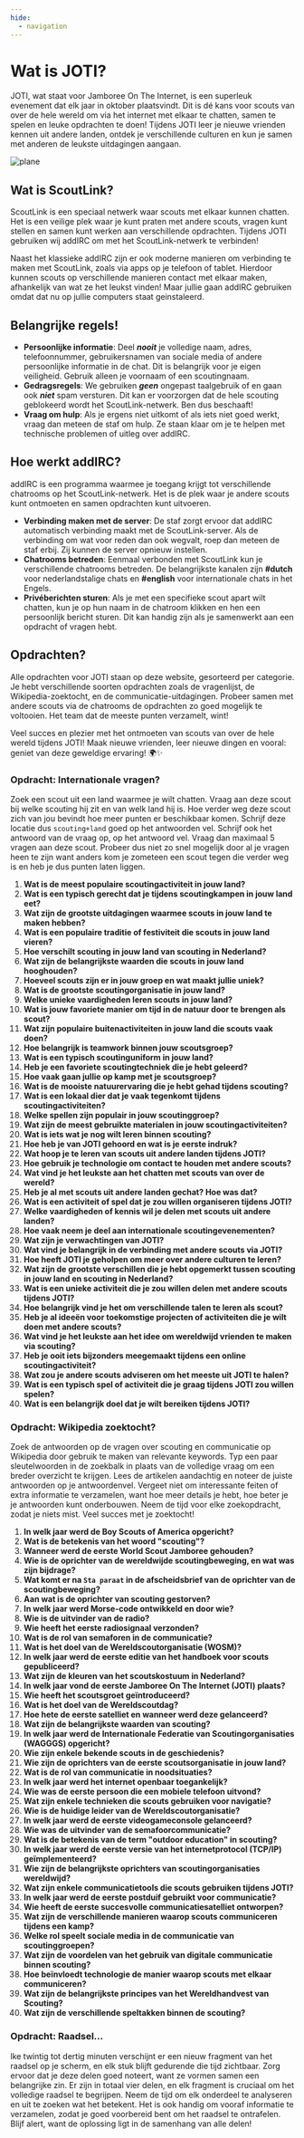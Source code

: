 ```yaml
---
hide:
  - navigation
---
```


# Wat is JOTI?
JOTI, wat staat voor Jamboree On The Internet, is een superleuk evenement dat elk jaar in oktober plaatsvindt. Dit is dé kans voor scouts van over de hele wereld om via het internet met elkaar te chatten, samen te spelen en leuke opdrachten te doen! Tijdens JOTI leer je nieuwe vrienden kennen uit andere landen, ontdek je verschillende culturen en kun je samen met anderen de leukste uitdagingen aangaan.

![plane](assets/plane.png)

## Wat is ScoutLink?
ScoutLink is een speciaal netwerk waar scouts met elkaar kunnen chatten. Het is een veilige plek waar je kunt praten met andere scouts, vragen kunt stellen en samen kunt werken aan verschillende opdrachten. Tijdens JOTI gebruiken wij addIRC om met het ScoutLink-netwerk te verbinden! 

Naast het klassieke addIRC zijn er ook moderne manieren om verbinding te maken met ScoutLink, zoals via apps op je telefoon of tablet. Hierdoor kunnen scouts op verschillende manieren contact met elkaar maken, afhankelijk van wat ze het leukst vinden! Maar jullie gaan addIRC gebruiken omdat dat nu op jullie computers staat geinstaleerd.

## Belangrijke regels!
- **Persoonlijke informatie**: Deel ***nooit*** je volledige naam, adres, telefoonnummer, gebruikersnamen van sociale media of andere persoonlijke informatie in de chat. Dit is belangrijk voor je eigen veiligheid. Gebruik alleen je voornaam of een scoutingnaam.
- **Gedragsregels**: We gebruiken ***geen*** ongepast taalgebruik of en gaan ook ***niet*** spam versturen. Dit kan er voorzorgen dat de hele scouting geblokeerd wordt het ScoutLink-netwerk. Ben dus beschaaft!
- **Vraag om hulp**: Als je ergens niet uitkomt of als iets niet goed werkt, vraag dan meteen de staf om hulp. Ze staan klaar om je te helpen met technische problemen of uitleg over addIRC.

## Hoe werkt addIRC?
addIRC is een programma waarmee je toegang krijgt tot verschillende chatrooms op het ScoutLink-netwerk. Het is de plek waar je andere scouts kunt ontmoeten en samen opdrachten kunt uitvoeren.

- **Verbinding maken met de server**: De staf zorgt ervoor dat addIRC automatisch verbinding maakt met de ScoutLink-server. Als de verbinding om wat voor reden dan ook wegvalt, roep dan meteen de staf erbij. Zij kunnen de server opnieuw instellen.
- **Chatrooms betreden**: Eenmaal verbonden met ScoutLink kun je verschillende chatrooms betreden. De belangrijkste kanalen zijn **#dutch** voor nederlandstalige chats en **#english** voor internationale chats in het Engels.
- **Privéberichten sturen**: Als je met een specifieke scout apart wilt chatten, kun je op hun naam in de chatroom klikken en hen een persoonlijk bericht sturen. Dit kan handig zijn als je samenwerkt aan een opdracht of vragen hebt.

## Opdrachten?
Alle opdrachten voor JOTI staan op deze website, gesorteerd per categorie. Je hebt verschillende soorten opdrachten zoals de vragenlijst, de Wikipedia-zoektocht, en de communicatie-uitdagingen. Probeer samen met andere scouts via de chatrooms de opdrachten zo goed mogelijk te voltooien. Het team dat de meeste punten verzamelt, wint!

Veel succes en plezier met het ontmoeten van scouts van over de hele wereld tijdens JOTI! Maak nieuwe vrienden, leer nieuwe dingen en vooral: geniet van deze geweldige ervaring! 🌍✨


### Opdracht: Internationale vragen?
Zoek een scout uit een land waarmee je wilt chatten. Vraag aan deze scout bij welke scouting hij zit en van welk land hij is. Hoe verder weg deze scout zich van jou bevindt hoe meer punten er beschikbaar komen. Schrijf deze locatie dus `scouting+land` goed op het antwoorden vel. Schrijf ook het antwoord van de vraag op, op het antwoord vel. Vraag dan maximaal 5 vragen aan deze scout. Probeer dus niet zo snel mogelijk door al je vragen heen te zijn want anders kom je zometeen een scout tegen die verder weg is en heb je dus punten laten liggen. 

1. **Wat is de meest populaire scoutingactiviteit in jouw land?**
2. **Wat is een typisch gerecht dat je tijdens scoutingkampen in jouw land eet?**
3. **Wat zijn de grootste uitdagingen waarmee scouts in jouw land te maken hebben?**
4. **Wat is een populaire traditie of festiviteit die scouts in jouw land vieren?**
5. **Hoe verschilt scouting in jouw land van scouting in Nederland?**
6. **Wat zijn de belangrijkste waarden die scouts in jouw land hooghouden?**
7. **Hoeveel scouts zijn er in jouw groep en wat maakt jullie uniek?**
8. **Wat is de grootste scoutingorganisatie in jouw land?**
9. **Welke unieke vaardigheden leren scouts in jouw land?**
10. **Wat is jouw favoriete manier om tijd in de natuur door te brengen als scout?**
11. **Wat zijn populaire buitenactiviteiten in jouw land die scouts vaak doen?**
12. **Hoe belangrijk is teamwork binnen jouw scoutsgroep?**
13. **Wat is een typisch scoutinguniform in jouw land?**
14. **Heb je een favoriete scoutingtechniek die je hebt geleerd?**
15. **Hoe vaak gaan jullie op kamp met je scoutsgroep?**
16. **Wat is de mooiste natuurervaring die je hebt gehad tijdens scouting?**
17. **Wat is een lokaal dier dat je vaak tegenkomt tijdens scoutingactiviteiten?**
18. **Welke spellen zijn populair in jouw scoutinggroep?**
19. **Wat zijn de meest gebruikte materialen in jouw scoutingactiviteiten?**
20. **Wat is iets wat je nog wilt leren binnen scouting?**
21. **Hoe heb je van JOTI gehoord en wat is je eerste indruk?**
22. **Wat hoop je te leren van scouts uit andere landen tijdens JOTI?**
23. **Hoe gebruik je technologie om contact te houden met andere scouts?**
24. **Wat vind je het leukste aan het chatten met scouts van over de wereld?**
25. **Heb je al met scouts uit andere landen gechat? Hoe was dat?**
26. **Wat is een activiteit of spel dat je zou willen organiseren tijdens JOTI?**
27. **Welke vaardigheden of kennis wil je delen met scouts uit andere landen?**
28. **Hoe vaak neem je deel aan internationale scoutingevenementen?**
29. **Wat zijn je verwachtingen van JOTI?**
30. **Wat vind je belangrijk in de verbinding met andere scouts via JOTI?**
31. **Hoe heeft JOTI je geholpen om meer over andere culturen te leren?**
32. **Wat zijn de grootste verschillen die je hebt opgemerkt tussen scouting in jouw land en scouting in Nederland?**
33. **Wat is een unieke activiteit die je zou willen delen met andere scouts tijdens JOTI?**
34. **Hoe belangrijk vind je het om verschillende talen te leren als scout?**
35. **Heb je al ideeën voor toekomstige projecten of activiteiten die je wilt doen met andere scouts?**
36. **Wat vind je het leukste aan het idee om wereldwijd vrienden te maken via scouting?**
37. **Heb je ooit iets bijzonders meegemaakt tijdens een online scoutingactiviteit?**
38. **Wat zou je andere scouts adviseren om het meeste uit JOTI te halen?**
39. **Wat is een typisch spel of activiteit die je graag tijdens JOTI zou willen spelen?**
40. **Wat is een belangrijk doel dat je wilt bereiken tijdens JOTI?**

### Opdracht: Wikipedia zoektocht?
Zoek de antwoorden op de vragen over scouting en communicatie op Wikipedia door gebruik te maken van relevante keywords. Typ een paar sleutelwoorden in de zoekbalk in plaats van de volledige vraag om een breder overzicht te krijgen. Lees de artikelen aandachtig en noteer de juiste antwoorden op je antwoordenvel. Vergeet niet om interessante feiten of extra informatie te verzamelen, want hoe meer details je hebt, hoe beter je je antwoorden kunt onderbouwen. Neem de tijd voor elke zoekopdracht, zodat je niets mist. Veel succes met je zoektocht!

1. **In welk jaar werd de Boy Scouts of America opgericht?**
2. **Wat is de betekenis van het woord "scouting"?**
3. **Wanneer werd de eerste World Scout Jamboree gehouden?**
4. **Wie is de oprichter van de wereldwijde scoutingbeweging, en wat was zijn bijdrage?**
5. **Wat komt er na `Sta paraat` in de afscheidsbrief van de oprichter van de scoutingbeweging?**
6. **Aan wat is de oprichter van scouting gestorven?**
7. **In welk jaar werd Morse-code ontwikkeld en door wie?**
8. **Wie is de uitvinder van de radio?**
9. **Wie heeft het eerste radiosignaal verzonden?**
10. **Wat is de rol van semaforen in de communicatie?**
11. **Wat is het doel van de Wereldscoutorganisatie (WOSM)?**
12. **In welk jaar werd de eerste editie van het handboek voor scouts gepubliceerd?**
13. **Wat zijn de kleuren van het scoutskostuum in Nederland?**
14. **In welk jaar vond de eerste Jamboree On The Internet (JOTI) plaats?**
15. **Wie heeft het scoutsgroet geïntroduceerd?**
16. **Wat is het doel van de Wereldscoutdag?**
17. **Hoe hete de eerste satelliet en wanneer werd deze gelanceerd?**
18. **Wat zijn de belangrijkste waarden van scouting?**
19. **In welk jaar werd de Internationale Federatie van Scoutingorganisaties (WAGGGS) opgericht?**
20. **Wie zijn enkele bekende scouts in de geschiedenis?**
21. **Wie zijn de oprichters van de eerste scoutsorganisatie in jouw land?**
22. **Wat is de rol van communicatie in noodsituaties?**
23. **In welk jaar werd het internet openbaar toegankelijk?**
24. **Wie was de eerste persoon die een mobiele telefoon uitvond?**
25. **Wat zijn enkele technieken die scouts gebruiken voor navigatie?**
26. **Wie is de huidige leider van de Wereldscoutorganisatie?**
27. **In welk jaar werd de eerste videogameconsole gelanceerd?**
28. **Wie was de uitvinder van de semafoorcommunicatie?**
29. **Wat is de betekenis van de term "outdoor education" in scouting?**
30. **In welk jaar werd de eerste versie van het internetprotocol (TCP/IP) geïmplementeerd?**
31. **Wie zijn de belangrijkste oprichters van scoutingorganisaties wereldwijd?**
32. **Wat zijn enkele communicatietools die scouts gebruiken tijdens JOTI?**
33. **In welk jaar werd de eerste postduif gebruikt voor communicatie?**
34. **Wie heeft de eerste succesvolle communicatiesatelliet ontworpen?**
35. **Wat zijn de verschillende manieren waarop scouts communiceren tijdens een kamp?**
36. **Welke rol speelt sociale media in de communicatie van scoutinggroepen?**
37. **Wat zijn de voordelen van het gebruik van digitale communicatie binnen scouting?**
38. **Hoe beïnvloedt technologie de manier waarop scouts met elkaar communiceren?**
39. **Wat zijn de belangrijkste principes van het Wereldhandvest van Scouting?**
40. **Wat zijn de verschillende speltakken binnen de scouting?**

### Opdracht: Raadsel...
lke twintig tot dertig minuten verschijnt er een nieuw fragment van het raadsel op je scherm, en elk stuk blijft gedurende die tijd zichtbaar. Zorg ervoor dat je deze delen goed noteert, want ze vormen samen een belangrijke zin. Er zijn in totaal vier delen, en elk fragment is cruciaal om het volledige raadsel te begrijpen. Neem de tijd om elk onderdeel te analyseren en uit te zoeken wat het betekent. Het is ook handig om vooraf informatie te verzamelen, zodat je goed voorbereid bent om het raadsel te ontrafelen. Blijf alert, want de oplossing ligt in de samenhang van alle delen!